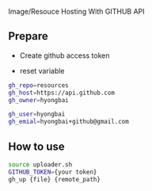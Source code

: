 Image/Resouce Hosting With GITHUB API

## Prepare

- Create github access token

- reset variable

```sh
gh_repo=resources
gh_host=https://api.github.com
gh_owner=hyongbai

gh_user=hyongbai
gh_emial=hyongbai+github@gmail.com
```

## How to use

```sh
source uploader.sh
GITHUB_TOKEN={your token}
gh_up {file} {remote_path}
```
